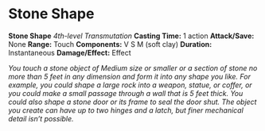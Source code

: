 # Stone Shape

**Stone Shape**
_4th-level Transmutation_
**Casting Time:** 1 action
**Attack/Save:** None
**Range:** Touch
**Components:** V S M (soft clay)
**Duration:** Instantaneous
**Damage/Effect:** Effect

*You touch a stone object of Medium size or smaller or a section of stone no more than 5 feet in any dimension and form it into any shape you like. For example, you could shape a large rock into a weapon, statue, or coffer, or you could make a small passage through a wall that is 5 feet thick. You could also shape a stone door or its frame to seal the door shut. The object you create can have up to two hinges and a latch, but finer mechanical detail isn’t possible.*